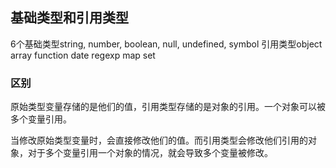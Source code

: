 ## 基础类型和引用类型
6个基础类型string, number, boolean, null, undefined, symbol
引用类型object array function date regexp map set
### 区别
原始类型变量存储的是他们的值，引用类型存储的是对象的引用。一个对象可以被多个变量引用。

当修改原始类型变量时，会直接修改他们的值。而引用类型会修改他们引用的对象，对于多个变量引用一个对象的情况，就会导致多个变量被修改。
